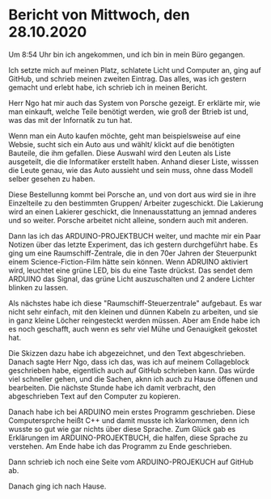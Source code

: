 # Bericht von Mittwoch, den 28.10.2020

Um 8:54 Uhr bin ich angekommen, und ich bin in mein Büro gegangen.

Ich setzte mich auf meinen Platz, schlatete Licht und Computer an, ging auf GitHub, und schrieb meinen zweiten Eintrag.
Das alles, was ich gestern gemacht und erlebt habe, ich schrieb ich in meinen Bericht.

Herr Ngo hat mir auch das System von Porsche gezeigt.
Er erklärte mir, wie man einkauft, welche Teile benötigt werden, wie groß der Btrieb ist und, was das mit der Infornatik zu tun hat.

Wenn man ein Auto kaufen möchte, geht man beispielsweise auf eine Websie, sucht sich ein Auto aus und wählt/ klickt auf die benötigten Bauteile, die ihm gefallen.
Diese Auswahl wird den Leuten als Liste ausgeteilt, die die Informatiker erstellt haben.
Anhand dieser Liste, wisssen die Leute genau, wie das Auto aussieht und sein muss, ohne dass Modell selber gesehen zu haben.

Diese Bestellunng kommt bei Porsche an, und von dort aus wird sie in ihre Einzelteile zu den bestimmten Gruppen/ Arbeiter zugeschickt.
Die Lakierung wird an einen Lakierer geschickt, die Innenausstattung an jemnad anderes und so weiter.
Porsche arbeitet nicht alleine, sondern auch mit anderen.

Dann las ich das ARDUINO-PROJEKTBUCH weiter, und machte mir ein Paar Notizen über das letzte Experiment, das ich gestern durchgeführt habe.
Es ging um eine Raumschiff-Zentrale, die in den 70er Jahren der Steuerpunkt einem Science-Fiction-Film hätte sein können.
Wenn ADRUINO aktiviert wird, leuchtet eine grüne LED, bis du eine Taste drückst.
Das sendet dem ARDUINO das Signal, das grüne Licht auszuschalten und 2 andere Lichter blinken zu lassen.

Als nächstes habe ich diese "Raumschiff-Steuerzentrale" aufgebaut.
Es war nicht sehr einfach, mit den kleinen und dünnen Kabeln zu arbeiten, und sie in ganz kleine Löcher reingesteckt werden müssen.
Aber am Ende habe ich es noch geschafft, auch wenn es sehr viel Mühe und Genauigkeit gekostet hat.

Die Skizzen dazu habe ich abgezeichnet, und den Text abgeschrieben.
Danach sagte Herr Ngo, dass ich das, was ich auf meinem Collageblock geschrieben habe, eigentlich auch auf GitHub schrieben kann.
Das würde viel schneller gehen, und die Sachen, aknn ich auch zu Hause öffenen und bearbeiten.
Die nächste Stunde habe ich damit verbracht, den abgeschrieben Text auf den Computer zu kopieren.

Danach habe ich bei ARDUINO mein erstes Programm geschrieben.
Diese Computersprche heißt C++ und damit musste ich klarkommen, denn ich wusste so gut wie gar nichts über diese Sprache.
Zum Glück gab es Erklärungen im ARDUINO-PROJEKTBUCH, die halfen, diese Sprache zu verstehen.
Am Ende habe ich das Programm zu Ende geschrieben.

Dann schrieb ich noch eine Seite vom ARDUINO-PROJEKUCH auf GitHub ab.

Danach ging ich nach Hause.
